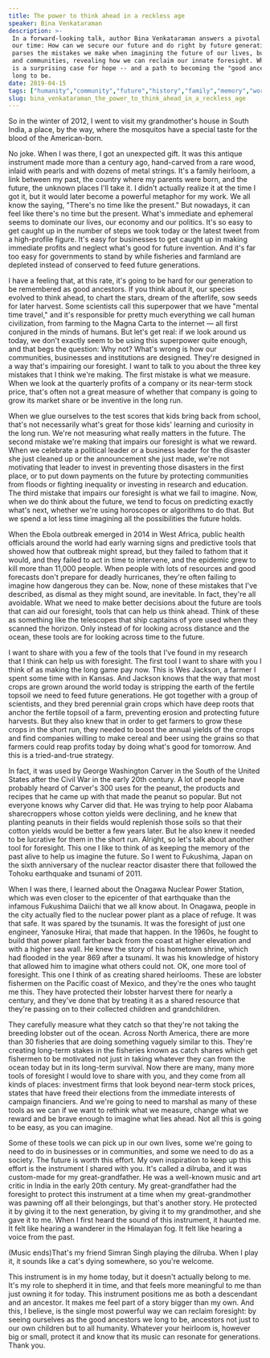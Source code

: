 ```yaml
---
title: The power to think ahead in a reckless age
speaker: Bina Venkataraman
description: >-
 In a forward-looking talk, author Bina Venkataraman answers a pivotal question of
 our time: How can we secure our future and do right by future generations? She
 parses the mistakes we make when imagining the future of our lives, businesses
 and communities, revealing how we can reclaim our innate foresight. What emerges
 is a surprising case for hope -- and a path to becoming the "good ancestors" we
 long to be.
date: 2019-04-15
tags: ["humanity","community","future","history","family","memory","world-cultures","culture","society"]
slug: bina_venkataraman_the_power_to_think_ahead_in_a_reckless_age
---
```


So in the winter of 2012, I went to visit my grandmother's house in South India, a place,
by the way, where the mosquitos have a special taste for the blood of the
American-born.

No joke. When I was there, I got an unexpected gift. It was this antique instrument made
more than a century ago, hand-carved from a rare wood, inlaid with pearls and with dozens
of metal strings. It's a family heirloom, a link between my past, the country where my
parents were born, and the future, the unknown places I'll take it. I didn't actually
realize it at the time I got it, but it would later become a powerful metaphor for my
work. We all know the saying, "There's no time like the present." But nowadays, it can feel
like there's no time but the present. What's immediate and ephemeral seems to dominate our
lives, our economy and our politics. It's so easy to get caught up in the number of steps
we took today or the latest tweet from a high-profile figure. It's easy for businesses to
get caught up in making immediate profits and neglect what's good for future invention.
And it's far too easy for governments to stand by while fisheries and farmland are
depleted instead of conserved to feed future generations.

I have a feeling that, at this rate, it's going to be hard for our generation to be
remembered as good ancestors. If you think about it, our species evolved to think ahead,
to chart the stars, dream of the afterlife, sow seeds for later harvest. Some scientists
call this superpower that we have "mental time travel," and it's responsible for pretty
much everything we call human civilization, from farming to the Magna Carta to the
internet — all first conjured in the minds of humans. But let's get real: if we look around
us today, we don't exactly seem to be using this superpower quite enough, and that begs
the question: Why not? What's wrong is how our communities, businesses and institutions
are designed. They're designed in a way that's impairing our foresight. I want to talk to
you about the three key mistakes that I think we're making. The first mistake is what we
measure. When we look at the quarterly profits of a company or its near-term stock price,
that's often not a great measure of whether that company is going to grow its market share
or be inventive in the long run.

When we glue ourselves to the test scores that kids bring back from school, that's not
necessarily what's great for those kids' learning and curiosity in the long run. We're not
measuring what really matters in the future. The second mistake we're making that impairs
our foresight is what we reward. When we celebrate a political leader or a business leader
for the disaster she just cleaned up or the announcement she just made, we're not
motivating that leader to invest in preventing those disasters in the first place, or to
put down payments on the future by protecting communities from floods or fighting
inequality or investing in research and education. The third mistake that impairs our
foresight is what we fail to imagine. Now, when we do think about the future, we tend to
focus on predicting exactly what's next, whether we're using horoscopes or algorithms to
do that. But we spend a lot less time imagining all the possibilities the future
holds.

When the Ebola outbreak emerged in 2014 in West Africa, public health officials around the
world had early warning signs and predictive tools that showed how that outbreak might
spread, but they failed to fathom that it would, and they failed to act in time to
intervene, and the epidemic grew to kill more than 11,000 people. When people with lots of
resources and good forecasts don't prepare for deadly hurricanes, they're often failing to
imagine how dangerous they can be. Now, none of these mistakes that I've described, as
dismal as they might sound, are inevitable. In fact, they're all avoidable. What we need
to make better decisions about the future are tools that can aid our foresight, tools that
can help us think ahead. Think of these as something like the telescopes that ship
captains of yore used when they scanned the horizon. Only instead of for looking across
distance and the ocean, these tools are for looking across time to the
future.

I want to share with you a few of the tools that I've found in my research that I think
can help us with foresight. The first tool I want to share with you I think of as making
the long game pay now. This is Wes Jackson, a farmer I spent some time with in Kansas. And
Jackson knows that the way that most crops are grown around the world today is stripping
the earth of the fertile topsoil we need to feed future generations. He got together with
a group of scientists, and they bred perennial grain crops which have deep roots that
anchor the fertile topsoil of a farm, preventing erosion and protecting future harvests.
But they also knew that in order to get farmers to grow these crops in the short run, they
needed to boost the annual yields of the crops and find companies willing to make cereal
and beer using the grains so that farmers could reap profits today by doing what's good
for tomorrow. And this is a tried-and-true strategy.

In fact, it was used by George Washington Carver in the South of the United States after
the Civil War in the early 20th century. A lot of people have probably heard of Carver's
300 uses for the peanut, the products and recipes that he came up with that made the
peanut so popular. But not everyone knows why Carver did that. He was trying to help poor
Alabama sharecroppers whose cotton yields were declining, and he knew that planting
peanuts in their fields would replenish those soils so that their cotton yields would be
better a few years later. But he also knew it needed to be lucrative for them in the short
run. Alright, so let's talk about another tool for foresight. This one I like to think of
as keeping the memory of the past alive to help us imagine the future. So I went to
Fukushima, Japan on the sixth anniversary of the nuclear reactor disaster there that
followed the Tohoku earthquake and tsunami of 2011.

When I was there, I learned about the Onagawa Nuclear Power Station, which was even closer
to the epicenter of that earthquake than the infamous Fukushima Daiichi that we all know
about. In Onagawa, people in the city actually fled to the nuclear power plant as a place
of refuge. It was that safe. It was spared by the tsunamis. It was the foresight of just
one engineer, Yanosuke Hirai, that made that happen. In the 1960s, he fought to build that
power plant farther back from the coast at higher elevation and with a higher sea wall. He
knew the story of his hometown shrine, which had flooded in the year 869 after a tsunami.
It was his knowledge of history that allowed him to imagine what others could not. OK, one
more tool of foresight. This one I think of as creating shared heirlooms. These are
lobster fishermen on the Pacific coast of Mexico, and they're the ones who taught me this.
They have protected their lobster harvest there for nearly a century, and they've done
that by treating it as a shared resource that they're passing on to their collected
children and grandchildren.

They carefully measure what they catch so that they're not taking the breeding lobster out
of the ocean. Across North America, there are more than 30 fisheries that are doing
something vaguely similar to this. They're creating long-term stakes in the fisheries
known as catch shares which get fishermen to be motivated not just in taking whatever they
can from the ocean today but in its long-term survival. Now there are many, many more tools
of foresight I would love to share with you, and they come from all kinds of places:
investment firms that look beyond near-term stock prices, states that have freed their
elections from the immediate interests of campaign financiers. And we're going to need to
marshal as many of these tools as we can if we want to rethink what we measure, change
what we reward and be brave enough to imagine what lies ahead. Not all this is going to be
easy, as you can imagine.

Some of these tools we can pick up in our own lives, some we're going to need to do in
businesses or in communities, and some we need to do as a society. The future is worth
this effort. My own inspiration to keep up this effort is the instrument I shared with you.
It's called a dilruba, and it was custom-made for my great-grandfather. He was a
well-known music and art critic in India in the early 20th century. My great-grandfather
had the foresight to protect this instrument at a time when my great-grandmother was
pawning off all their belongings, but that's another story. He protected it by giving it
to the next generation, by giving it to my grandmother, and she gave it to me. When I first
heard the sound of this instrument, it haunted me. It felt like hearing a wanderer in the
Himalayan fog. It felt like hearing a voice from the past.

(Music ends)That's my friend Simran Singh playing the dilruba. When I play it, it sounds
like a cat's dying somewhere, so you're welcome.

This instrument is in my home today, but it doesn't actually belong to me. It's my role to
shepherd it in time, and that feels more meaningful to me than just owning it for today.
This instrument positions me as both a descendant and an ancestor. It makes me feel part
of a story bigger than my own. And this, I believe, is the single most powerful way we can
reclaim foresight: by seeing ourselves as the good ancestors we long to be, ancestors not
just to our own children but to all humanity. Whatever your heirloom is, however big or
small, protect it and know that its music can resonate for generations. Thank
you.

<!--
ad_duration=3.33
comment_count=18
event="TED2019"
external_start_time=0
has_talk_citation=0
intro_duration=11.82
is_subtitle_required="False"
is_talk_featured="True"
language="en"
language_swap="False"
native_language="en"
number_of_related_talks=3
number_of_speakers=1
number_of_subtitled_videos=17
number_of_tags=9
number_of_talk_download_languages=17
number_of_talk_more_resources=3
number_of_talk_recommendations=0
number_of_talks_take_actions=1
post_ad_duration=0.83
published_timestamp="2019-08-22 14:51:19"
recording_date="2019-04-15"
speaker_description="Journalist, author"
speaker_is_published=1
speaker_name="Bina Venkataraman"
talk_name="The power to think ahead in a reckless age"
talks_tags=["humanity","community","future","history","family","memory","world-cultures","culture","society"]
url_audio="https://download.ted.com/talks/BinaVenkataraman_2019.mp3?apikey=acme-roadrunner"
url_photo_speaker="https://pe.tedcdn.com/images/ted/5889a66965285e1fb6619668933ad5479f8b1af3_254x191.jpg"
url_photo_talk="https://s3.amazonaws.com/talkstar-photos/uploads/c488adaf-4cef-4e33-82ae-54fb70903fea/BinaVenkataraman_2019-embed.jpg"
url_webpage="https://www.ted.com/talks/bina_venkataraman_the_power_to_think_ahead_in_a_reckless_age"
video_type_name="TED Stage Talk"
-->